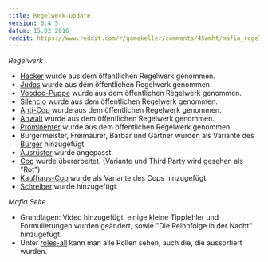 ```yaml
---
title: Regelwerk-Update
version: 0.4.5
datum: 15.02.2016
reddit: https://www.reddit.com/r/gamekeller/comments/45wmht/mafia_regelwerk_update_045/
---
```



_Regelwerk_

* [Hacker](../roles-all/#hacker) wurde aus dem öffentlichen Regelwerk genommen.
* [Judas](../roles-all/#judas) wurde aus dem öffentlichen Regelwerk genommen.
* [Voodoo-Puppe](../roles-all/#voodoo-puppe) wurde aus dem öffentlichen Regelwerk genommen.
* [Silencio](../roles-all/#silencio) wurde aus dem öffentlichen Regelwerk genommen.
* [Anti-Cop](../roles-all/#anti-cop) wurde aus dem öffentlichen Regelwerk genommen.
* [Anwalt](../roles-all/#anwalt) wurde aus dem öffentlichen Regelwerk genommen.
* [Prominenter](../roles-all/#promineter) wurde aus dem öffentlichen Regelwerk genommen.
* Bürgermeister, Freimaurer, Barbar und Gärtner wurden als Variante des [Bürger](../roles/#buerger) hinzugefügt.
* [Ausrüster](../roles/#ausruester) wurde angepasst.
* [Cop](../roles/#cop) wurde überarbeitet. (Variante und Third Party wird gesehen als "Rot")
* [Kaufhaus-Cop](../roles/#cop) wurde als Variante des Cops hinzugefügt.
* [Schreiber](../roles/#schreiber) wurde hinzugefügt.

_Mafia Seite_

* Grundlagen: Video hinzugefügt, einige kleine Tippfehler und Formulierungen wurden geändert, sowie "Die Reihnfolge in der Nacht" hinzugefügt.
* Unter [roles-all](../roles-all) kann man alle Rollen sehen, auch die, die aussortiert wurden.
